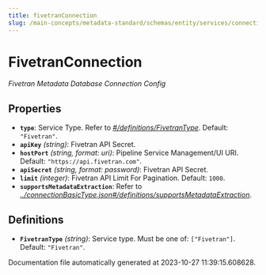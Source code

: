 ```yaml
---
title: fivetranConnection
slug: /main-concepts/metadata-standard/schemas/entity/services/connections/pipeline/fivetranconnection
---
```


# FivetranConnection

*Fivetran Metadata Database Connection Config*

## Properties

- **`type`**: Service Type. Refer to *[#/definitions/FivetranType](#definitions/FivetranType)*. Default: `"Fivetran"`.
- **`apiKey`** *(string)*: Fivetran API Secret.
- **`hostPort`** *(string, format: uri)*: Pipeline Service Management/UI URI. Default: `"https://api.fivetran.com"`.
- **`apiSecret`** *(string, format: password)*: Fivetran API Secret.
- **`limit`** *(integer)*: Fivetran API Limit For Pagination. Default: `1000`.
- **`supportsMetadataExtraction`**: Refer to *[../connectionBasicType.json#/definitions/supportsMetadataExtraction](#/connectionBasicType.json#/definitions/supportsMetadataExtraction)*.
## Definitions

- <a id="definitions/FivetranType"></a>**`FivetranType`** *(string)*: Service type. Must be one of: `["Fivetran"]`. Default: `"Fivetran"`.


Documentation file automatically generated at 2023-10-27 11:39:15.608628.
